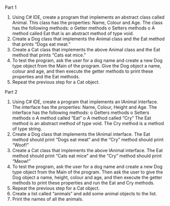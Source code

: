 Part 1

1. Using C# IDE, create a program that implements an abstract class called Animal.
  This class has the properties: Name, Colour and Age.
  The class has the following methods:
o Getter methods
o Setters methods
o A method called Eat that is an abstract method of type void.
2. Create a Dog class that implements the Animal class and the Eat method that prints “Dogs
eat meat.”
3. Create a Cat class that implements the above Animal class and the Eat method that prints
“Cats eat mice.”
4. To test the program, ask the user for a dog name and create a new Dog type object from
the Main of the program. Give the Dog object a name, colour and age, and then execute
the getter methods to print these properties and the Eat methods.
5. Repeat the previous step for a Cat object.

   
Part 2

1. Using C# IDE, create a program that implements an IAnimal interface.
  The interface has the properties: Name, Colour, Height and Age.
  The interface has the following methods:
o Getters methods
o Setters methods
o A method called “Eat”
o A method called “Cry”
  The Eat method is an abstract method of type void. The Cry method is a method of
type string.
2. Create a Dog class that implements the IAnimal interface. The Eat method should print
“Dogs eat meat” and the “Cry” method should print “Woof!”
3. Create a Cat class that implements the above IAnimal interface. The Eat method should
print “Cats eat mice” and the “Cry” method should print “Meow!”
4. To test the program, ask the user for a dog name and create a new Dog type object from
the Main of the program. Then ask the user to give the Dog object a name, height, colour
and age, and then execute the getter methods to print these properties and run the Eat and
Cry methods.
5. Repeat the previous step for a Cat object.
6. Create a list called “animals” and add some animal objects to the list.
7. Print the names of all the animals.
